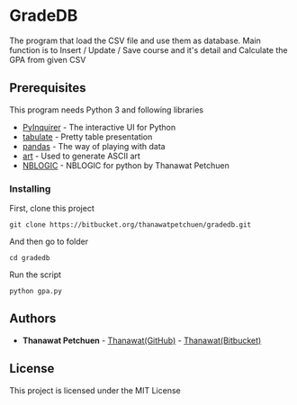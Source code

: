 # GradeDB

The program that load the CSV file and use them as database. Main function is to Insert / Update / Save course and it's detail and Calculate the GPA from given CSV


## Prerequisites

This program needs Python 3 and following libraries

* [PyInquirer](https://github.com/CITGuru/PyInquirer) - The interactive UI for Python
* [tabulate](https://pypi.org/project/tabulate/) - Pretty table presentation
* [pandas](https://pandas.pydata.org/) - The way of playing with data
* [art](https://pypi.org/project/art/) - Used to generate ASCII art
* [NBLOGIC](https://pypi.org/project/nblogic/) - NBLOGIC for python by Thanawat Petchuen


### Installing

First, clone this project

```
git clone https://bitbucket.org/thanawatpetchuen/gradedb.git
```

And then go to folder

```
cd gradedb
```

Run the script

```
python gpa.py
```


## Authors

* **Thanawat Petchuen** - [Thanawat(GitHub)](https://github.com/thanawatpetchuen) - [Thanawat(Bitbucket)](https://bitbucket.org/thanawatpetchuen/) 


## License

This project is licensed under the MIT License 

